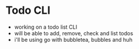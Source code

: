 # Todo CLI

- working on a todo list CLI
- will be able to add, remove, check and list todos
- i'll be using go with bubbletea, bubbles and huh
